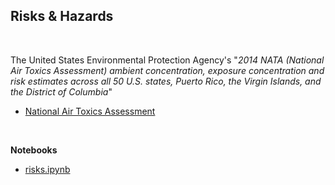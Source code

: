 ﻿## Risks & Hazards 

<br>

The United States Environmental Protection Agency's "*2014 NATA (National Air Toxics Assessment) ambient concentration, exposure concentration and risk estimates across all 50 U.S. states, Puerto Rico, the Virgin Islands, and the District of Columbia*"

* [National Air Toxics Assessment](https://www.epa.gov/national-air-toxics-assessment/2014-nata-assessment-results)

<br>

**Notebooks**

* [risks.ipynb](https://colab.research.google.com/github/briefings/sars/blob/develop/fundamentals/risks/risks.ipynb)